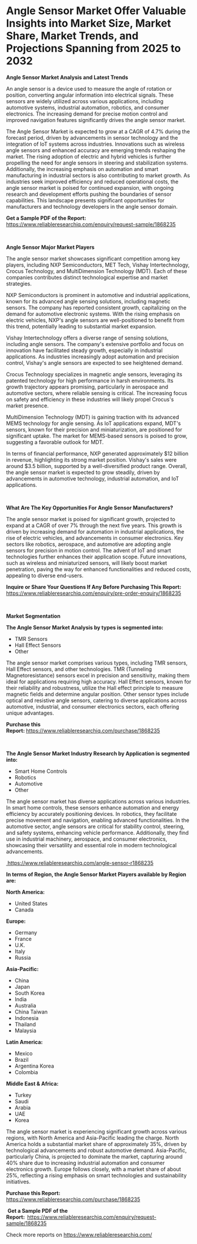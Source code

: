 <p><h1>Angle Sensor Market Offer Valuable Insights into Market Size, Market Share, Market Trends, and Projections Spanning from 2025 to 2032</h1></p><p><strong>Angle Sensor Market Analysis and Latest Trends</strong></p>
<p><p>An angle sensor is a device used to measure the angle of rotation or position, converting angular information into electrical signals. These sensors are widely utilized across various applications, including automotive systems, industrial automation, robotics, and consumer electronics. The increasing demand for precise motion control and improved navigation features significantly drives the angle sensor market.</p><p>The Angle Sensor Market is expected to grow at a CAGR of 4.7% during the forecast period, driven by advancements in sensor technology and the integration of IoT systems across industries. Innovations such as wireless angle sensors and enhanced accuracy are emerging trends reshaping the market. The rising adoption of electric and hybrid vehicles is further propelling the need for angle sensors in steering and stabilization systems. Additionally, the increasing emphasis on automation and smart manufacturing in industrial sectors is also contributing to market growth. As industries seek improved efficiency and reduced operational costs, the angle sensor market is poised for continued expansion, with ongoing research and development efforts pushing the boundaries of sensor capabilities. This landscape presents significant opportunities for manufacturers and technology developers in the angle sensor domain.</p></p>
<p><strong>Get a Sample PDF of the Report:&nbsp;</strong> <a href="https://www.reliableresearchiq.com/enquiry/request-sample/1868235?utm_campaign=2171&utm_medium=2&utm_source=Github&utm_content=ia&utm_term=11022025&utm_id=angle-sensor">https://www.reliableresearchiq.com/enquiry/request-sample/1868235</a></p>
<p>&nbsp;</p>
<p><strong>Angle Sensor Major Market Players</strong></p>
<p><p>The angle sensor market showcases significant competition among key players, including NXP Semiconductors, MET Tech, Vishay Intertechnology, Crocus Technology, and MultiDimension Technology (MDT). Each of these companies contributes distinct technological expertise and market strategies.</p><p>NXP Semiconductors is prominent in automotive and industrial applications, known for its advanced angle sensing solutions, including magnetic sensors. The company has reported consistent growth, capitalizing on the demand for automotive electronic systems. With the rising emphasis on electric vehicles, NXP's angle sensors are well-positioned to benefit from this trend, potentially leading to substantial market expansion.</p><p>Vishay Intertechnology offers a diverse range of sensing solutions, including angle sensors. The company's extensive portfolio and focus on innovation have facilitated steady growth, especially in industrial applications. As industries increasingly adopt automation and precision control, Vishay's angle sensors are expected to see heightened demand.</p><p>Crocus Technology specializes in magnetic angle sensors, leveraging its patented technology for high performance in harsh environments. Its growth trajectory appears promising, particularly in aerospace and automotive sectors, where reliable sensing is critical. The increasing focus on safety and efficiency in these industries will likely propel Crocus's market presence.</p><p>MultiDimension Technology (MDT) is gaining traction with its advanced MEMS technology for angle sensing. As IoT applications expand, MDT's sensors, known for their precision and miniaturization, are positioned for significant uptake. The market for MEMS-based sensors is poised to grow, suggesting a favorable outlook for MDT.</p><p>In terms of financial performance, NXP generated approximately $12 billion in revenue, highlighting its strong market position. Vishay's sales were around $3.5 billion, supported by a well-diversified product range. Overall, the angle sensor market is expected to grow steadily, driven by advancements in automotive technology, industrial automation, and IoT applications.</p></p>
<p>&nbsp;</p>
<p><strong>What Are The Key Opportunities For Angle Sensor Manufacturers?</strong></p>
<p><p>The angle sensor market is poised for significant growth, projected to expand at a CAGR of over 7% through the next five years. This growth is driven by increasing demand for automation in industrial applications, the rise of electric vehicles, and advancements in consumer electronics. Key sectors like robotics, aerospace, and automotive are adopting angle sensors for precision in motion control. The advent of IoT and smart technologies further enhances their application scope. Future innovations, such as wireless and miniaturized sensors, will likely boost market penetration, paving the way for enhanced functionalities and reduced costs, appealing to diverse end-users.</p></p>
<p><strong>Inquire or Share Your Questions If Any Before Purchasing This Report:</strong> <a href="https://www.reliableresearchiq.com/enquiry/pre-order-enquiry/1868235?utm_campaign=2171&utm_medium=2&utm_source=Github&utm_content=ia&utm_term=11022025&utm_id=angle-sensor">https://www.reliableresearchiq.com/enquiry/pre-order-enquiry/1868235</a></p>
<p>&nbsp;</p>
<p><strong>Market Segmentation</strong></p>
<p><strong>The Angle Sensor Market Analysis by types is segmented into:</strong></p>
<p><ul><li>TMR Sensors</li><li>Hall Effect Sensors</li><li>Other</li></ul></p>
<p><p>The angle sensor market comprises various types, including TMR sensors, Hall Effect sensors, and other technologies. TMR (Tunneling Magnetoresistance) sensors excel in precision and sensitivity, making them ideal for applications requiring high accuracy. Hall Effect sensors, known for their reliability and robustness, utilize the Hall effect principle to measure magnetic fields and determine angular position. Other sensor types include optical and resistive angle sensors, catering to diverse applications across automotive, industrial, and consumer electronics sectors, each offering unique advantages.</p></p>
<p><strong>Purchase this Report:&nbsp;</strong><a href="https://www.reliableresearchiq.com/purchase/1868235?utm_campaign=2171&utm_medium=2&utm_source=Github&utm_content=ia&utm_term=11022025&utm_id=angle-sensor">https://www.reliableresearchiq.com/purchase/1868235</a></p>
<p>&nbsp;</p>
<p><strong>The Angle Sensor Market Industry Research by Application is segmented into:</strong></p>
<p><ul><li>Smart Home Controls</li><li>Robotics</li><li>Automotive</li><li>Other</li></ul></p>
<p><p>The angle sensor market has diverse applications across various industries. In smart home controls, these sensors enhance automation and energy efficiency by accurately positioning devices. In robotics, they facilitate precise movement and navigation, enabling advanced functionalities. In the automotive sector, angle sensors are critical for stability control, steering, and safety systems, enhancing vehicle performance. Additionally, they find use in industrial machinery, aerospace, and consumer electronics, showcasing their versatility and essential role in modern technological advancements.</p></p>
<p><a href="https://www.reliableresearchiq.com/angle-sensor-r1868235?utm_campaign=2171&utm_medium=2&utm_source=Github&utm_content=ia&utm_term=11022025&utm_id=angle-sensor">&nbsp;https://www.reliableresearchiq.com/angle-sensor-r1868235</a></p>
<p><strong>In terms of Region, the Angle Sensor Market Players available by Region are:</strong></p>
<p>
    <p> <strong> North America: </strong>
        <ul>
            <li>United States</li>
            <li>Canada</li>
        </ul>
        </p> 
    <p> <strong> Europe: </strong>
        <ul>
            <li>Germany</li>
            <li>France</li>
            <li>U.K.</li>
            <li>Italy</li>
            <li>Russia</li>
        </ul>
        </p> 
    <p> <strong> Asia-Pacific: </strong>
        <ul>
            <li>China</li>
            <li>Japan</li>
            <li>South Korea</li>
            <li>India</li>
            <li>Australia</li>
            <li>China Taiwan</li>
            <li>Indonesia</li>
            <li>Thailand</li>
            <li>Malaysia</li>
        </ul>
        </p> 
    <p> <strong> Latin America: </strong>
        <ul>
            <li>Mexico</li>
            <li>Brazil</li>
            <li>Argentina Korea</li>
            <li>Colombia</li>
        </ul>
        </p> 
    <p> <strong> Middle East & Africa: </strong>
        <ul>
            <li>Turkey</li>
            <li>Saudi</li>
            <li>Arabia</li>
            <li>UAE</li>
            <li>Korea</li>
        </ul>
    </p>
    </p>
<p><p>The angle sensor market is experiencing significant growth across various regions, with North America and Asia-Pacific leading the charge. North America holds a substantial market share of approximately 35%, driven by technological advancements and robust automotive demand. Asia-Pacific, particularly China, is projected to dominate the market, capturing around 40% share due to increasing industrial automation and consumer electronics growth. Europe follows closely, with a market share of about 25%, reflecting a rising emphasis on smart technologies and sustainability initiatives.</p></p>
<p><strong>Purchase this Report: </strong><a href="https://www.reliableresearchiq.com/purchase/1868235?utm_campaign=2171&utm_medium=2&utm_source=Github&utm_content=ia&utm_term=11022025&utm_id=angle-sensor">https://www.reliableresearchiq.com/purchase/1868235</a></p>
<p>&nbsp;<strong>Get a Sample PDF of the Report:&nbsp;&nbsp;</strong><a href="https://www.reliableresearchiq.com/enquiry/request-sample/1868235?utm_campaign=2171&utm_medium=2&utm_source=Github&utm_content=ia&utm_term=11022025&utm_id=angle-sensor">https://www.reliableresearchiq.com/enquiry/request-sample/1868235</a></p>
<p><strong></strong></p>
<p>Check more reports on <a href="https://www.reliableresearchiq.com/?utm_campaign=2171&utm_medium=2&utm_source=Github&utm_content=ia&utm_term=11022025&utm_id=angle-sensor">https://www.reliableresearchiq.com/</a></p>